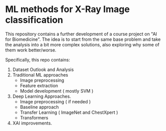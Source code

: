 # ML methods for X-Ray Image classification

This repository contains a further development of a course project on "AI for Biomedicine". The idea is to start from the same base problem and take the analysis into a bit more complex solutions, also exploring why some of them work better/worse.

Specifically, this repo contains:

1. Dataset Outlook and Analysis
2. Traditional ML approaches
   - Image preprocessing
   - Feature extraction
   - Model development ( mostly SVM )
3. Deep Learning Approaches.
   - Image preprocessing ( if needed )
   - Baseline approach
   - Transfer Learning ( ImageNet and ChestXpert )
   - Transformers
4. XAI improvements.
